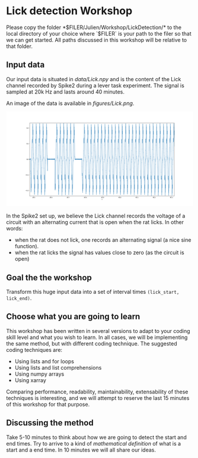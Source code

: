 # Lick detection Workshop

Please copy the folder *$FILER/Julien/Workshop/LickDetection/* to the local directory of your choice where `$FILER` is your path to the filer so that we can get started.
All paths discussed in this workshop will be relative to that folder.


## Input data

Our input data is situated in *data/Lick.npy* and is the content of the Lick channel recorded by Spike2 during a lever task experiment. 
The signal is sampled at 20k Hz and lasts around 40 minutes.

An image of the data is available in *figures/Lick.png*. 

![alt text](figures/Lick.png)

In the Spike2 set up, we believe the Lick channel records the voltage of a circuit with an alternating current that is open when the rat licks.
In other words:
- when the rat does not lick, one records an alternating signal (a nice sine function). 
- when the rat licks the signal has values close to zero (as the circuit is open)



## Goal the the workshop

Transform this huge input data into a set of interval times `(lick_start, lick_end)`.

## Choose what you are going to learn

This workshop has been written in several versions to adapt to your coding skill level and what you wish to learn.
In all cases, we will be implementing the same method, but with different coding technique. The suggested coding techniques are:

- Using lists and for loops
- Using lists and list comprehensions
- Using numpy arrays
- Using xarray

Comparing performance, readability, maintainability, extensability of these techniques is interesting, and we will attempt to reserve the last 15 minutes of this workshop for that purpose.

## Discussing the method

Take 5-10 minutes to think about how we are going to detect the start and end times. Try to arrive to a kind of *mathematical definition* of what is a start and a end time.
In 10 minutes we will all share our ideas.






